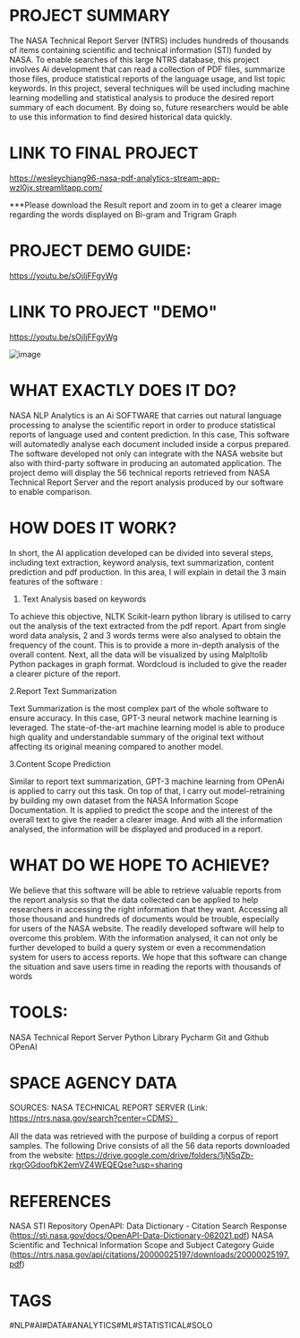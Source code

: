 # PROJECT SUMMARY
The NASA Technical Report Server (NTRS) includes hundreds of thousands of items containing scientific and technical information (STI) funded by NASA. To enable searches of this large NTRS database, this project involves Ai development that can read a collection of PDF files, summarize those files, produce statistical reports of the language usage, and list topic keywords. In this project, several techniques will be used including machine learning modelling and statistical analysis to produce the desired report summary of each document. By doing so, future researchers would be able to use this information to find desired historical data quickly.

# LINK TO FINAL PROJECT
https://wesleychiang96-nasa-pdf-analytics-stream-app-wzl0jx.streamlitapp.com/

***Please download the Result report and zoom in to get a clearer image regarding the words displayed on Bi-gram and Trigram Graph

# PROJECT DEMO GUIDE:
https://youtu.be/sOjIjFFgyWg

# LINK TO PROJECT "DEMO"
https://youtu.be/sOjIjFFgyWg

![image](https://user-images.githubusercontent.com/77789825/193482738-7791c832-649b-4df2-9ed1-dc83c4e29ecd.png)

# WHAT EXACTLY DOES IT DO?
NASA NLP Analytics is an Ai SOFTWARE that carries out natural language processing to analyse the scientific report in order to produce statistical reports of language used and content prediction. In this case, This software will automatedly analyse each document included inside a corpus prepared. The software developed not only can integrate with the NASA website but also with third-party software in producing an automated application. The project demo will display the 56 technical reports retrieved from NASA Technical Report Server and the report analysis produced by our software to enable comparison.

# HOW DOES IT WORK?
In short, the AI application developed can be divided into several steps, including text extraction, keyword analysis, text summarization, content prediction and pdf production. In this area, I will explain in detail the 3 main features of the software :

1. Text Analysis based on keywords 

To achieve this objective, NLTK Scikit-learn python library is utilised to carry out the analysis of the text extracted from the pdf report. Apart from single word data analysis, 2 and 3 words terms were also analysed to obtain the frequency of the count. This is to provide a more in-depth analysis of the overall content. Next, all the data will be visualized by using Malpltolib Python packages in graph format. Wordcloud is included to give the reader a clearer picture of the report.

2.Report Text Summarization 

Text Summarization is the most complex part of the whole software to ensure accuracy. In this case, GPT-3 neural network machine learning is leveraged. The state-of-the-art machine learning model is able to produce high quality and understandable summary of the original text without affecting its original meaning compared to another model.

3.Content Scope Prediction 

Similar to report text summarization, GPT-3 machine learning from OPenAi is applied to carry out this task. On top of that, I carry out model-retraining by building my own dataset from the NASA Information Scope Documentation. It is applied to predict the scope and the interest of the overall text to give the reader a clearer image. And with all the information analysed, the information will be displayed and produced in a report.

# WHAT DO WE HOPE TO ACHIEVE?
We believe that this software will be able to retrieve valuable reports from the report analysis so that the data collected can be applied to help researchers in accessing the right information that they want. Accessing all those thousand and hundreds of documents would be trouble, especially for users of the NASA website. The readily developed software will help to overcome this problem. With the information analysed, it can not only be further developed to build a query system or even a recommendation system for users to access reports. We hope that this software can change the situation and save users time in reading the reports with thousands of words



# TOOLS:
NASA Technical Report Server
Python Library
Pycharm
Git and Github
OPenAI

# SPACE AGENCY DATA
SOURCES: NASA TECHNICAL REPORT SERVER
(Link: https://ntrs.nasa.gov/search?center=CDMS）

All the data was retrieved with the purpose of building a corpus of report samples. The following Drive consists of all the 56 data reports downloaded from the website:
https://drive.google.com/drive/folders/1jN5qZb-rkgrGGdoofbK2emVZ4WEQEQse?usp=sharing

# REFERENCES
NASA STI Repository OpenAPI: Data Dictionary - Citation Search Response (https://sti.nasa.gov/docs/OpenAPI-Data-Dictionary-062021.pdf)
NASA Scientific and Technical Information Scope and Subject Category Guide  (https://ntrs.nasa.gov/api/citations/20000025197/downloads/20000025197.pdf)

# TAGS
#NLP#AI#DATA#ANALYTICS#ML#STATISTICAL#SOLO
